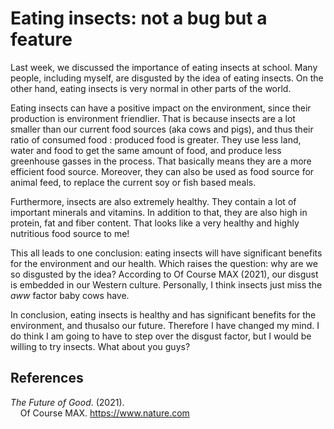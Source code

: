 # Eating insects: not a bug but a feature

Last week, we discussed the importance of eating insects at school. Many people, including myself, are disgusted by the idea of eating insects. On the other hand, eating insects is very normal in other parts of the world. 

Eating insects can have a positive impact on the environment, since their production is environment friendlier. That is because insects are a lot smaller than our current food sources (aka cows and pigs), and thus their ratio of consumed food : produced food is greater. They use less land, water and food to get the same amount of food, and produce less greenhouse gasses in the process. That basically means they are a more efficient food source. Moreover, they can also be used as food source for animal feed, to replace the current soy or fish based meals.

Furthermore, insects are also extremely healthy. They contain a lot of important minerals and vitamins. In addition to that, they are also high in protein, fat and fiber content. That looks like a very healthy and highly nutritious food source to me!

This all leads to one conclusion: eating insects will have significant benefits for the environment and our health. Which raises the question: why are we so disgusted by the idea? According to Of Course MAX (2021), our disgust is embedded in our Western culture. Personally, I think insects just miss the _aww_ factor baby cows have.

In conclusion, eating insects is healthy and has significant benefits for the environment, and thusalso our future. Therefore I have changed my mind. I do think I am going to have to step over the disgust factor, but I would be willing to try insects. What about you guys?

## References

_The Future of Good_. (2021).  
    &nbsp;&nbsp;&nbsp;&nbsp;Of Course MAX. <https://www.nature.com>


